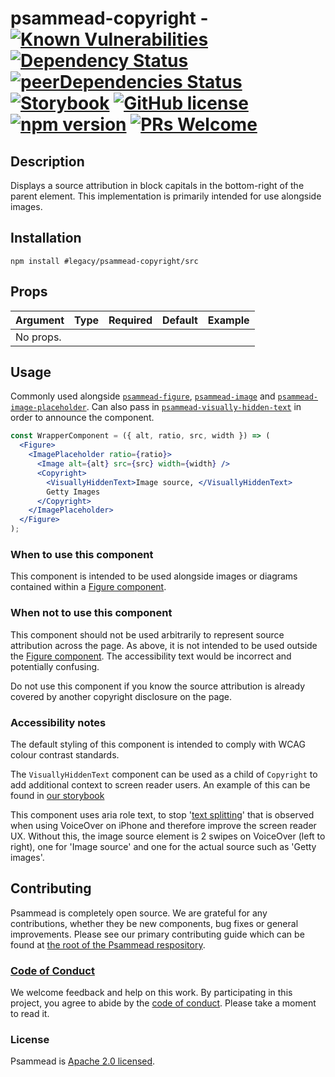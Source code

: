 # psammead-copyright - [![Known Vulnerabilities](https://snyk.io/test/github/bbc/psammead/badge.svg?targetFile=packages%2Fcomponents%2Fpsammead-copyright%2Fpackage.json)](https://snyk.io/test/github/bbc/psammead?targetFile=packages%2Fcomponents%2Fpsammead-copyright%2Fpackage.json) [![Dependency Status](https://david-dm.org/bbc/psammead.svg?path=packages/components/psammead-copyright)](https://david-dm.org/bbc/psammead?path=packages/components/psammead-copyright) [![peerDependencies Status](https://david-dm.org/bbc/psammead/peer-status.svg?path=packages/components/psammead-copyright)](https://david-dm.org/bbc/psammead?path=packages/components/psammead-copyright&type=peer) [![Storybook](https://raw.githubusercontent.com/storybooks/brand/master/badge/badge-storybook.svg?sanitize=true)](https://bbc.github.io/psammead/?path=/story/copyright--default) [![GitHub license](https://img.shields.io/badge/license-Apache%202.0-blue.svg)](https://github.com/BBC/psammead/blob/latest/LICENSE) [![npm version](https://img.shields.io/npm/v/#legacy/psammead-copyright/src.svg)](https://www.npmjs.com/package/#legacy/psammead-copyright/src) [![PRs Welcome](https://img.shields.io/badge/PRs-welcome-brightgreen.svg)](https://github.com/BBC/psammead/blob/latest/CONTRIBUTING.md)

## Description

Displays a source attribution in block capitals in the bottom-right of the parent element. This implementation is primarily intended for use alongside images.

## Installation

`npm install #legacy/psammead-copyright/src`

## Props

| Argument  | Type | Required | Default | Example |
| --------- | ---- | -------- | ------- | ------- |
| No props. |      |          |         |         |

## Usage

Commonly used alongside [`psammead-figure`](https://github.com/BBC-News/psammead/tree/latest/packages/components/psammead-figure), [`psammead-image`](https://github.com/BBC-News/psammead/tree/latest/packages/components/psammead-image) and [`psammead-image-placeholder`](https://github.com/BBC-News/psammead/tree/latest/packages/components/psammead-image-placeholder). Can also pass in [`psammead-visually-hidden-text`](../../../components/psammead-visually-hidden-text/README.md) in order to announce the component.


```jsx
const WrapperComponent = ({ alt, ratio, src, width }) => (
  <Figure>
    <ImagePlaceholder ratio={ratio}>
      <Image alt={alt} src={src} width={width} />
      <Copyright>
        <VisuallyHiddenText>Image source, </VisuallyHiddenText>
        Getty Images
      </Copyright>
    </ImagePlaceholder>
  </Figure>
);
```

### When to use this component

This component is intended to be used alongside images or diagrams contained within a [Figure component](https://github.com/BBC-News/psammead/tree/latest/packages/components/psammead-figure).

### When not to use this component

This component should not be used arbitrarily to represent source attribution across the page. As above, it is not intended to be used outside the [Figure component](https://github.com/BBC-News/psammead/tree/latest/packages/components/psammead-figure). The accessibility text would be incorrect and potentially confusing.

Do not use this component if you know the source attribution is already covered by another copyright disclosure on the page.

### Accessibility notes

The default styling of this component is intended to comply with WCAG colour contrast standards.

The `VisuallyHiddenText` component can be used as a child of `Copyright` to add additional context to screen reader users. An example of this can be found in [our storybook](https://bbc.github.io/psammead/?selectedKind=Copyright&selectedStory=with%20visually%20hidden%20text)

This component uses aria role text, to stop '[text splitting](https://axesslab.com/text-splitting/)' that is observed when using VoiceOver on iPhone and therefore improve the screen reader UX. Without this, the image source element is 2 swipes on VoiceOver (left to right), one for 'Image source' and one for the actual source such as 'Getty images'.

<!-- ## Roadmap -->

## Contributing

Psammead is completely open source. We are grateful for any contributions, whether they be new components, bug fixes or general improvements. Please see our primary contributing guide which can be found at [the root of the Psammead respository](https://github.com/BBC-News/psammead/blob/latest/CONTRIBUTING.md).

### [Code of Conduct](https://github.com/BBC-News/psammead/blob/latest/CODE_OF_CONDUCT.md)

We welcome feedback and help on this work. By participating in this project, you agree to abide by the [code of conduct](https://github.com/BBC-News/psammead/blob/latest/CODE_OF_CONDUCT.md). Please take a moment to read it.

### License

Psammead is [Apache 2.0 licensed](https://github.com/BBC-News/psammead/blob/latest/LICENSE).
